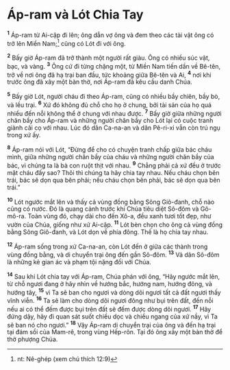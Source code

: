 # Áp-ram và Lót Chia Tay
<sup><b>1</b></sup> Áp-ram từ Ai-cập đi lên; ông dẫn vợ ông và đem theo các tài vật ông có trở lên Miền Nam;[^1-230e758f-fd26-4a11-ae9d-740f7afbc66e] cũng có Lót đi với ông.

<sup><b>2</b></sup> Bấy giờ Áp-ram đã trở thành một người rất giàu. Ông có nhiều súc vật, bạc, và vàng. <sup><b>3</b></sup> Ông cứ đi từng chặng một, từ Miền Nam tiến dần về Bê-tên, trở về nơi ông đã hạ trại ban đầu, tức khoảng giữa Bê-tên và Ai, <sup><b>4</b></sup> nơi khi trước ông đã xây một bàn thờ, nơi Áp-ram đã kêu cầu danh Chúa.

<sup><b>5</b></sup> Bấy giờ Lót, người cháu đi theo Áp-ram, cũng có nhiều bầy chiên, bầy bò, và lều trại. <sup><b>6</b></sup> Xứ đó không đủ chỗ cho họ ở chung, bởi tài sản của họ quá nhiều đến nỗi không thể ở chung với nhau được. <sup><b>7</b></sup> Bấy giờ giữa những người chăn bầy cho Áp-ram và những người chăn bầy cho Lót lại có cuộc tranh giành cãi cọ với nhau. Lúc đó dân Ca-na-an và dân Pê-ri-xi vẫn còn trú ngụ trong xứ ấy.

<sup><b>8</b></sup> Áp-ram nói với Lót, “Ðừng để cho có chuyện tranh chấp giữa bác cháu mình, giữa những người chăn bầy của cháu và những người chăn bầy của bác, vì chúng ta là bà con ruột thịt với nhau. <sup><b>9</b></sup> Chẳng phải cả xứ đều ở trước mặt cháu đấy sao? Thôi thì chúng ta hãy chia tay nhau. Nếu cháu chọn bên trái, bác sẽ dọn qua bên phải; nếu cháu chọn bên phải, bác sẽ dọn qua bên trái.”

<sup><b>10</b></sup> Lót ngước mắt lên và thấy cả vùng đồng bằng Sông Giô-đanh, chỗ nào cũng có nước. Ðó là quang cảnh trước khi Chúa tiêu diệt Sô-đôm và Gô-mô-ra. Toàn vùng đó, chạy dài cho đến Xô-a, đều xanh tươi tốt đẹp, như vườn của Chúa, giống như xứ Ai-cập. <sup><b>11</b></sup> Lót bèn chọn cho ông cả vùng đồng bằng Sông Giô-đanh, và Lót dọn về phía đông. Thế là họ chia tay nhau.

<sup><b>12</b></sup> Áp-ram sống trong xứ Ca-na-an, còn Lót đến ở giữa các thành trong vùng đồng bằng, và di chuyển trại ông đến gần Sô-đôm. <sup><b>13</b></sup> Vả dân Sô-đôm là những kẻ gian ác và phạm tội nặng đối với Chúa.

<sup><b>14</b></sup> Sau khi Lót chia tay với Áp-ram, Chúa phán với ông, “Hãy ngước mắt lên, từ chỗ ngươi đang ở hãy nhìn về hướng bắc, hướng nam, hướng đông, và hướng tây, <sup><b>15</b></sup> vì Ta sẽ ban cho ngươi và dòng dõi ngươi tất cả đất ngươi thấy vĩnh viễn. <sup><b>16</b></sup> Ta sẽ làm cho dòng dõi ngươi đông như bụi trên đất, đến nỗi nếu ai có thể đếm được bụi trên đất sẽ đếm được dòng dõi ngươi. <sup><b>17</b></sup> Hãy đứng dậy, hãy đi quan sát suốt chiều dọc và chiều ngang của xứ nầy, vì Ta sẽ ban nó cho ngươi.” <sup><b>18</b></sup> Vậy Áp-ram di chuyển trại của ông và đến hạ trại tại đám sồi của Mam-rê, trong vùng Hếp-rôn. Tại đó ông xây một bàn thờ để thờ phượng Chúa.

[^1-230e758f-fd26-4a11-ae9d-740f7afbc66e]: nt: Nê-ghép (xem chú thích 12:9)